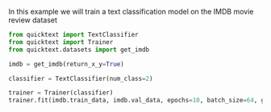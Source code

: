 In this example we will train a text classification model on the IMDB movie review dataset

```python
from quicktext import TextClassifier
from quicktext import Trainer
from quicktext.datasets import get_imdb

imdb = get_imdb(return_x_y=True)

classifier = TextClassifier(num_class=2)

trainer = Trainer(classifier)
trainer.fit(imdb.train_data, imdb.val_data, epochs=10, batch_size=64, gpus=1)
```